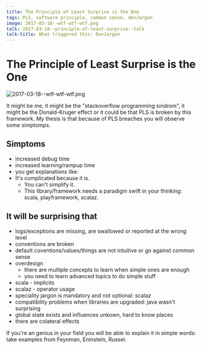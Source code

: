 ```yaml
---
title: The Principle of Least Surprise is the One
tags: PLS, software principle, common sense, devJargon
image: 2017-03-18--wtf-wtf-wtf.png
talk: 2017-03-18--principle-of-least-surprise--talk
talk-title: What triggered this: DevJargon
---
```

# **The Principle of Least Surprise is the One**
![2017-03-18--wtf-wtf-wtf.png](http://raisercostin.org/images/2017-03-18--wtf-wtf-wtf.png)

It might be me, it might be the "stackoverflow programming sindrom", it might be the Donald-Kruger effect or it could be that PLS is broken by this framework.
My thesis is that because of PLS breaches you will observe some simptomps.

## Simptoms
- increased debug time
- increased learning/rampup time
- you get explanations like:
- It's complicated because it is.
  - You can't simplify it.
  - This library/framework needs a paradigm swift in your thinking: scala, playframework, scalaz.
  
## It will be surprising that
- logs/exceptions are missing, are swallowed or reported at the wrong level
- conventions are broken
- default coventions/values/things are not intuitive or go against common sense
- overdesign
	- there are multiple concepts to learn when simple ones are enough
	- you need to learn advanced topics to do simple stuff
- scala - implicits
- scalaz - operator usage
- speciality jargon is mandatory and not optional: scalaz
- compatibility problems when libraries are upgraded: java wasn't surprising
- global state exists and influences unkown, hard to know places
- there are colateral effects
  
If you're an genius in your field you will be able to explain it in simple words: take examples from Feynman, Eninstein, Russel.

